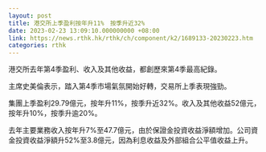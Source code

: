 ```yaml
---
layout: post
title: 港交所上季盈利按年升11%　按季升近32%
date: 2023-02-23 13:09:10.000000000 +08:00
link: https://news.rthk.hk/rthk/ch/component/k2/1689133-20230223.htm
categories: rthk
---
```


港交所去年第4季盈利、收入及其他收益，都創歷來第4季最高紀錄。

主席史美倫表示，踏入第4季市場氣氛開始好轉，交易所上季表現強勁。

集團上季盈利29.79億元，按年升11%，按季升近32%。收入及其他收益52億元，按年升10%，按季升逾20%。

去年主要業務收入按年升7%至47.7億元，由於保證金投資收益淨額增加。公司資金投資收益淨額升52%至3.8億元，因為利息收益及外部組合公平值收益上升。
